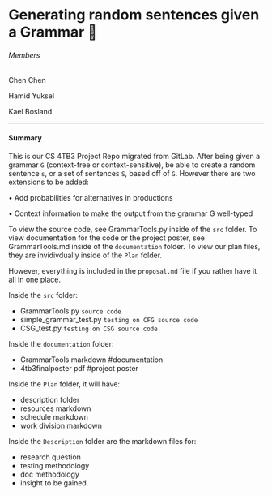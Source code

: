 # Generating random sentences given a Grammar 🐙

###### Members

Chen Chen

Hamid Yuksel 

Kael Bosland

----------

#### Summary
This is our CS 4TB3 Project Repo migrated from GitLab.
After being given a grammar `G` (context-free or context-sensitive), be able to create a random sentence `s`, or a set of sentences `S`,  based off of `G`. However there are two extensions to be added:

• Add probabilities for alternatives in productions

• Context information to make the output from the grammar G well-typed



To view the source code, see GrammarTools.py inside of the `src` folder.
To view documentation for the code or the project poster, see GrammarTools.md inside of the `documentation` folder.
To view our plan files, they are invidivdually inside of the `Plan` folder.

However, everything is included in the `proposal.md` file if you rather have it all in one place.

Inside the `src` folder: 
- GrammarTools.py `source code`
- simple_grammar_test.py `testing on CFG source code`
- CSG_test.py `testing on CSG source code`


Inside the `documentation` folder: 
- GrammarTools markdown #documentation
- 4tb3finalposter pdf #project poster

Inside the `Plan` folder, it will have: 
- description folder
- resources markdown
- schedule markdown
- work division markdown

Inside the `Description` folder are the markdown files for:
- research question
- testing methodology
- doc methodology
- insight to be gained.
